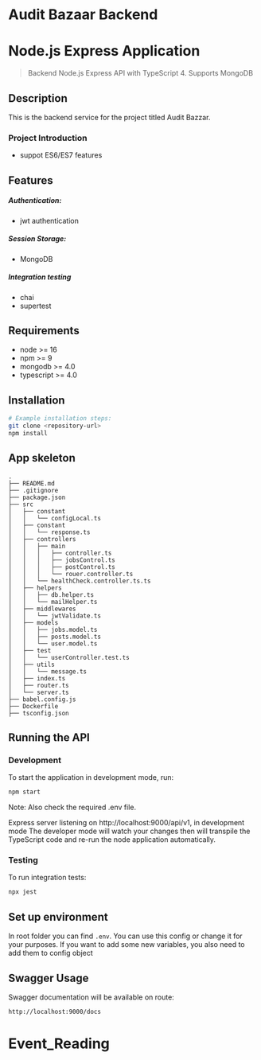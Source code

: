 # Audit Bazaar Backend
# Node.js Express Application




> Backend Node.js Express API with TypeScript 4. Supports MongoDB

## Description
This is the backend service for the project titled Audit Bazzar.

### Project Introduction
- suppot ES6/ES7 features

## Features
##### Authentication:
- jwt authentication
##### Session Storage:
- MongoDB
##### Integration testing
- chai
- supertest

## Requirements

- node >= 16
- npm >= 9
- mongodb >= 4.0
- typescript >= 4.0

## Installation

```bash
# Example installation steps:
git clone <repository-url>
npm install
```




## App skeleton
```
.
├── README.md
├── .gitignore
├── package.json
├── src
│   ├── constant
│   │   └── configLocal.ts
│   ├── constant
│   │   └── response.ts
│   ├── controllers
│   │   ├── main
│   │   │   ├── controller.ts
│   │   │   ├── jobsControl.ts
│   │   │   ├── postControl.ts
│   │   │   └── rouer.controller.ts
│   │   └── healthCheck.controller.ts.ts
│   ├── helpers
│   │   ├── db.helper.ts
│   │   └── mailHelper.ts
│   ├── middlewares
│   │   └── jwtValidate.ts
│   ├── models
│   │   ├── jobs.model.ts
│   │   ├── posts.model.ts
│   │   └── user.model.ts
│   ├── test
│   │   └── userController.test.ts
│   ├── utils
│   │   └── message.ts
│   ├── index.ts
│   ├── router.ts
│   └── server.ts
├── babel.config.js
├── Dockerfile
├── tsconfig.json
```
## Running the API
### Development
To start the application in development mode, run:

```bash
npm start
```
Note: Also check the required .env file.

Express server listening on http://localhost:9000/api/v1, in development mode
The developer mode will watch your changes then will transpile the TypeScript code and re-run the node application automatically.

### Testing
To run integration tests:
```bash
npx jest
```

## Set up environment
In root folder you can find `.env`. You can use this config or change it for your purposes.
If you want to add some new variables, you also need to add them to config object 

## Swagger Usage

Swagger documentation will be available on route:
```bash
http://localhost:9000/docs
```

# Event_Reading
